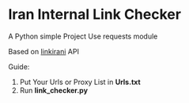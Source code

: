 # Iran Internal Link Checker
                            
A Python simple Project Use requests module

Based on [linkirani](https://linkirani.ir/) API

Guide:
1. Put Your Urls or Proxy List in **Urls.txt**
2. Run **link_checker.py**
